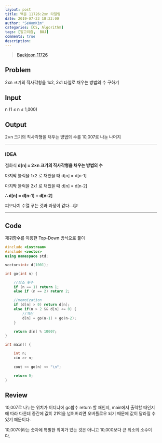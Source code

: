 ```yaml
---
layout: post
title: 백준 11726:2xn 타일링
date: 2019-07-23 10:22:00
author: "SeWonKim"
categories: [CS, Algorithm]
tags: [알고리즘,  BOJ]
comments: true
description: 
---
```


> [Baekjoon 11726](https://www.acmicpc.net/problem/11726)

## Problem
  2xn 크기의 직사각형을 1x2, 2x1 타일로 채우는 방법의 수 구하기

## Input
  n (1 ≤ n ≤ 1,000)
    
## Output
  2×n 크기의 직사각형을 채우는 방법의 수를 10,007로 나눈 나머지

---


### IDEA
  점화식 **d[n] = 2×n 크기의 직사각형을 채우는 방법의 수**
  
  마지막 블럭을 1x2 로 채웠을 때 d[n] = d[n-1]
  
  마지막 블럭을 2x1 로 채웠을 때 d[n] = d[n-2]
  
  **∴ d[n] = d[n-1] + d[n-2]**
  
  피보나치 수열 푸는 것과 과정이 같다...😲!
  
---


## Code
재귀함수를 이용한 Top-Down 방식으로 풀이
```cpp
#include <iostream>
#include <vector>
using namespace std;

vector<int> d(1001);

int go(int n) {

	//최소 횟수
	if (n == 1) return 1;
	else if (n == 2) return 2;

	//memoization
	if (d[n] > 0) return d[n];
	else if(n > 2 && d[n] <= 0) {
		//계산
		d[n] = go(n-1) + go(n-2);
	}

	return d[n] % 10007;
}

int main() {

	int n;
	cin >> n;
	
	cout << go(n) << "\n";

	return 0;
}
```


## Review
10,007로 나누는 위치가 어디냐에 go함수 return 할 때인지, main에서 출력할 때인지에 따라 다른데 
중간에 값이 21억을 넘어버리면 오버플로우 되기 때문에 값이 달라질 수 있기 때문이다.

10,007이라는 숫자에 특별한 의미가 있는 것은 아니고 10,000보다 큰 최소의 소수이다.
